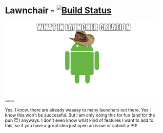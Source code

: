 # Lawnchair - [![Build Status](https://travis-ci.org/Deletescape-Media/Lawnchair.svg?branch=master)](https://travis-ci.org/Deletescape-Media/Lawnchair)

![What in launcher creation?](meme.jpg)

Yes, I know, there are already waaaay to many launchers out there.
Yes I know this won't be successful. But I am only doing this for fun (and for the pun :innocent:) anyways.
I don't even know what kind of features I want to add to this, so if you have a great idea just open an issue or submit a PR!
